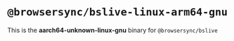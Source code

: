 # `@browsersync/bslive-linux-arm64-gnu`

This is the **aarch64-unknown-linux-gnu** binary for `@browsersync/bslive`
